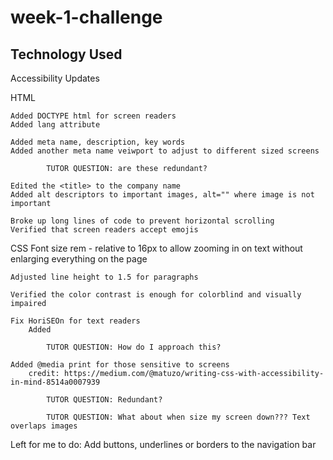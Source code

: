 # week-1-challenge
    

## Technology Used


Accessibility Updates

HTML

    Added DOCTYPE html for screen readers
    Added lang attribute

    Added meta name, description, key words 
    Added another meta name veiwport to adjust to different sized screens
        
            TUTOR QUESTION: are these redundant? 

    Edited the <title> to the company name
    Added alt descriptors to important images, alt="" where image is not important

    Broke up long lines of code to prevent horizontal scrolling
    Verified that screen readers accept emojis
    


CSS
    Font size rem - relative to 16px to allow zooming in on text without enlarging everything on the page

    Adjusted line height to 1.5 for paragraphs

    Verified the color contrast is enough for colorblind and visually impaired

    Fix HoriSEOn for text readers
        Added 

            TUTOR QUESTION: How do I approach this?

    Added @media print for those sensitive to screens
        credit: https://medium.com/@matuzo/writing-css-with-accessibility-in-mind-8514a0007939

            TUTOR QUESTION: Redundant? 

            TUTOR QUESTION: What about when size my screen down??? Text overlaps images

Left for me to do:
    Add buttons, underlines or borders to the navigation bar
    
